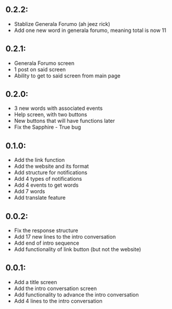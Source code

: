 
## 0.2.2:
- Stablize Generala Forumo (ah jeez rick)
- Add one new word in generala forumo, meaning total is now 11

## 0.2.1:
- Generala Forumo screen
- 1 post on said screen
- Ability to get to said screen from main page

## 0.2.0:
- 3 new words with associated events
- Help screen, with two buttons
- New buttons that will have functions later
- Fix the Sapphire - True bug

## 0.1.0:
- Add the link function
- Add the website and its format
- Add structure for notifications
- Add 4 types of notifications
- Add 4 events to get words
- Add 7 words
- Add translate feature

## 0.0.2:
- Fix the response structure
- Add 17 new lines to the intro conversation
- Add end of intro sequence
- Add functionality of link button (but not the website)

## 0.0.1:
- Add a title screen
- Add the intro conversation screen
- Add functionality to advance the intro conversation
- Add 4 lines to the intro conversation
